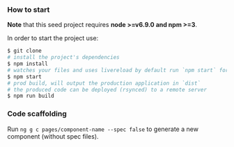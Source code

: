 ### How to start
**Note** that this seed project requires  **node >=v6.9.0 and npm >=3**.

In order to start the project use:
```bash
$ git clone
# install the project's dependencies
$ npm install
# watches your files and uses livereload by default run `npm start` for a dev server. Navigate to `http://localhost:4200/`. The app will automatically reload if you change any of the source files.
$ npm start
# prod build, will output the production application in `dist`
# the produced code can be deployed (rsynced) to a remote server
$ npm run build
```

### Code scaffolding

Run `ng g c pages/component-name --spec false` to generate a new component (without spec files).
